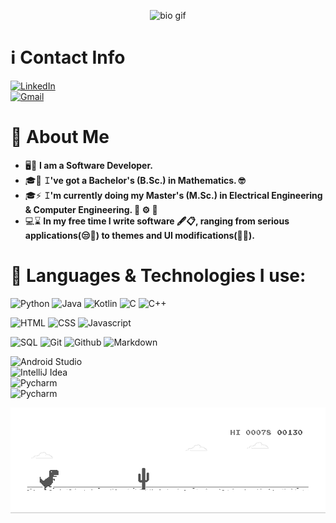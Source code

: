
<!--
![bio](bio.gif)
-->

<p  align="center"><img src="https://github.com/ChristosBouronikos/ChristosBouronikos/blob/master/bio.gif" alt="bio gif" >

# ℹ️ Contact Info


<!--

[ ![Linkedin Badge](https://img.shields.io/badge/-Christos%20Bouronikos-blue?style=flat-square&logo=Linkedin&logoColor=white&link=https://www.linkedin.com/in/christosbouronikos/)](https://www.linkedin.com/in/christosbouronikos/)
[![Gmail Badge](https://img.shields.io/badge/-chrisbouronikos@gmail.com-c14438?style=flat-square&logo=Gmail&logoColor=white&link=mailto:chrisbouronikos@gmail.com)](mailto:chrisbouronikos@gmail.com)


-->


<div class="row">
  <div class="column">
<a href="https://www.linkedin.com/in/christosbouronikos">
    <img src="https://img.shields.io/badge/-Christos%20Bouronikos-blue?style=flat-square&logo=Linkedin&logoColor=white" alt="LinkedIn" width="200" height="29" />
</a>  
</div>
  
  <div class="column">
<a href="mailto:chrisbouronikos@gmail.com">
    <img src="https://img.shields.io/badge/-chrisbouronikos@gmail.com-c14438?style=flat-square&logo=Gmail&logoColor=white" alt="Gmail" width="270" height="29" />
</a>  
</div>                                                                                                
                                                                                                            
</div>




# :book: About Me
- 🖥🤯 **I am a Software Developer.**
- 🎓📐 **𝙸've got a Bachelor's (B.Sc.) in Mathematics. 🤓**
- 🎓⚡ **𝙸'm currently doing my Master's (M.Sc.) in Electrical Engineering & Computer Engineering. 🔌 ⚙️ 🔋**
- 💻⌛ **In my free time I write software 🖋️📋, ranging from serious applications(😒📱) to themes and UI modifications(🎀🔆).**

# 📝 Languages & Technologies I use:

![Python](https://img.shields.io/badge/python%20-%2314354C.svg?&style=for-the-badge&logo=python&logoColor=white)
![Java](https://img.shields.io/badge/java-%23ED8B00.svg?&style=for-the-badge&logo=java&logoColor=white)
![Kotlin](https://img.shields.io/badge/kotlin-%230095D5.svg?&style=for-the-badge&logo=kotlin&logoColor=white)
![C](https://img.shields.io/badge/c%20-%2300599C.svg?&style=for-the-badge&logo=c&logoColor=white)
![C++](https://img.shields.io/badge/c++%20-%2300599C.svg?&style=for-the-badge&logo=c%2B%2B&ogoColor=white)

![HTML](https://img.shields.io/badge/html5%20-%23E34F26.svg?&style=for-the-badge&logo=html5&logoColor=white)
![CSS](https://img.shields.io/badge/css3%20-%231572B6.svg?&style=for-the-badge&logo=css3&logoColor=white)
![Javascript](https://img.shields.io/badge/javascript%20-%23323330.svg?&style=for-the-badge&logo=javascript&logoColor=%23F7DF1E)

![SQL](https://img.shields.io/badge/postgres-%23316192.svg?&style=for-the-badge&logo=postgresql&logoColor=white)
![Git](https://img.shields.io/badge/git%20-%23F05033.svg?&style=for-the-badge&logo=git&logoColor=white)
![Github](https://img.shields.io/badge/github%20-%23121011.svg?&style=for-the-badge&logo=github&logoColor=white)
![Markdown](https://img.shields.io/badge/markdown-%23000000.svg?&style=for-the-badge&logo=markdown&logoColor=white)


<div class="row">
  <div class="column">
    <img src="https://upload.wikimedia.org/wikipedia/commons/3/34/Android_Studio_icon.svg" alt="Android Studio" width="80"/>
  </div>
  <div class="column">
   <img src="https://upload.wikimedia.org/wikipedia/commons/d/d5/IntelliJ_IDEA_Logo.svg" alt="IntelliJ Idea" width="80">
  </div>
  <div class="column">
    <img src="https://upload.wikimedia.org/wikipedia/commons/a/a1/PyCharm_Logo.svg" alt="Pycharm" width="80">
  </div>
<div class="column">
    <img src="https://user-images.githubusercontent.com/674621/71187801-14e60a80-2280-11ea-94c9-e56576f76baf.png" alt="Pycharm" width="80">
  </div>
</div>

![dino](https://github.com/ChristosBouronikos/ChristosBouronikos/blob/master/dino.gif)


<!--
**ChristosBouronikos/ChristosBouronikos** is a ✨ _special_ ✨ repository because its `README.md` (this file) appears on your GitHub profile.

Here are some ideas to get you started:

- 🔭 I’m currently working on ...
- 🌱 I’m currently learning ...
- 👯 I’m looking to collaborate on ...
- 🤔 I’m looking for help with ...
- 💬 Ask me about ...
- 📫 How to reach me: ...
- 😄 Pronouns: ...
- ⚡ Fun fact: ...
-->
